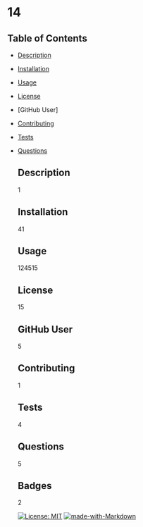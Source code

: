 # 14

  ## Table of Contents
- [Description](#description)
- [Installation](#installation)
- [Usage](#usage)
- [License](#license)
- [GitHub User]
- [Contributing](#contributing)
- [Tests](#test)
- [Questions](#question)

  ## Description
  1

  ## Installation
  41

  ## Usage
  124515

  ## License
  15

  ## GitHub User
  5

  ## Contributing
  1

  ## Tests
  4

  ## Questions
  5

  ## Badges
  2

  [![License: MIT](https://img.shields.io/badge/License-MIT-yellow.svg)](https://opensource.org/licenses/MIT)
  [![made-with-Markdown](https://img.shields.io/badge/Made%20with-Markdown-1f425f.svg)](http://commonmark.org)
